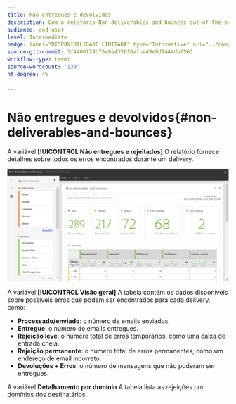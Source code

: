 ```yaml
---
title: Não entregues e devolvidos
description: Com o relatório Non-deliverables and bounces out-of-the-box, saiba mais sobre os erros que podem ocorrer em seu delivery.
audience: end-user
level: Intermediate
badge: label="DISPONIBILIDADE LIMITADA" type="Informative" url="../campaign-standard-migration-home.md" tooltip="Restrito a usuários migrados do Campaign Standard"
source-git-commit: 3f4400f24b75e8e435610afbe49e9d9444dbf563
workflow-type: tm+mt
source-wordcount: '130'
ht-degree: 4%

---
```


# Não entregues e devolvidos{#non-deliverables-and-bounces}

A variável **[!UICONTROL Não entregues e rejeitados]** O relatório fornece detalhes sobre todos os erros encontrados durante um delivery.

![](assets/delivery_reports_7.png)

A variável **[!UICONTROL Visão geral]** A tabela contém os dados disponíveis sobre possíveis erros que podem ser encontrados para cada delivery, como:

* **Processado/enviado**: o número de emails enviados.
* **Entregue**: o número de emails entregues.
* **Rejeição leve**: o número total de erros temporários, como uma caixa de entrada cheia.
* **Rejeição permanente**: o número total de erros permanentes, como um endereço de email incorreto.
* **Devoluções + Erros**: o número de mensagens que não puderam ser entregues.

A variável **Detalhamento por domínio** A tabela lista as rejeições por domínios dos destinatários.

